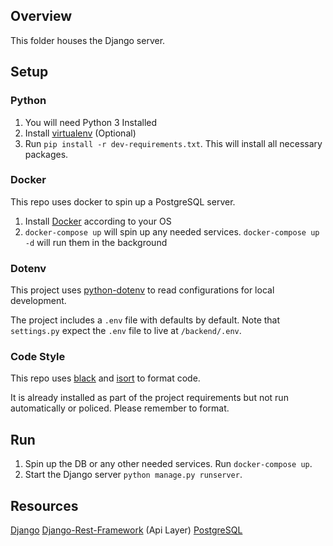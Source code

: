 ## Overview

This folder houses the Django server.

## Setup

### Python
1. You will need Python 3 Installed
2. Install [virtualenv](https://docs.python.org/3/tutorial/venv.html) (Optional)
3. Run `pip install -r dev-requirements.txt`. This will install all necessary packages.


### Docker
This repo uses docker to spin up a PostgreSQL server.

1. Install [Docker](https://docs.docker.com/get-docker/) according to your OS
2. `docker-compose up` will spin up any needed services. `docker-compose up -d` will run them in the background


### Dotenv
This project uses [python-dotenv](https://pypi.org/project/python-dotenv/) to read configurations for local development.

The project includes a `.env` file with defaults by default. Note that `settings.py` expect the `.env` file to live at `/backend/.env`.


### Code Style
This repo uses [black](https://black.readthedocs.io/en/stable/installation_and_usage.html) and [isort](https://pypi.org/project/isort/) to format code.

It is already installed as part of the project requirements but not run automatically or policed. Please remember to format.


## Run

1. Spin up the DB or any other needed services. Run `docker-compose up`.
2. Start the Django server `python manage.py runserver`.


## Resources

[Django](https://docs.djangoproject.com/en/3.1/intro/)
[Django-Rest-Framework](https://www.django-rest-framework.org/tutorial/quickstart/) (Api Layer)
[PostgreSQL]()